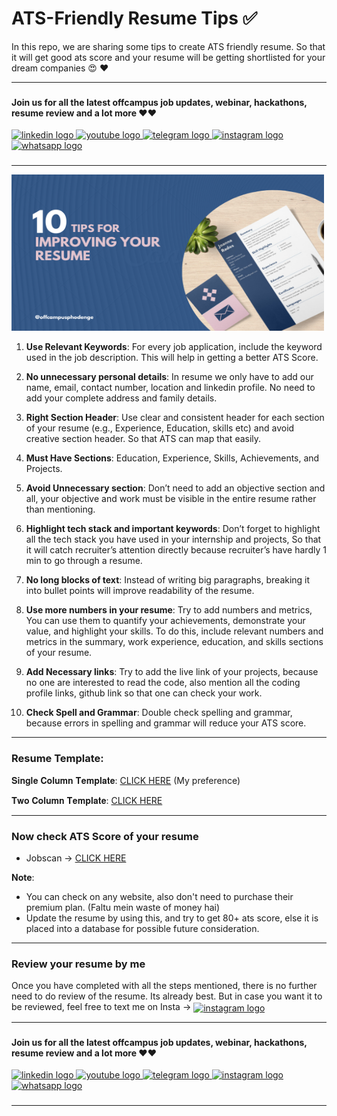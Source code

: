 # ATS-Friendly Resume Tips :white_check_mark: 

In this repo, we are sharing some tips to create ATS friendly resume. So that it will get good ats score and your resume will be getting shortlisted for your dream companies :heart_eyes: :heart: 

---

###

#### Join us for all the latest offcampus job updates, webinar, hackathons, resume review and a lot more :heart::heart:

<div align="left">
  <a href="https://www.linkedin.com/in/amanchowdhury046/" target="_blank">
    <img src="https://img.shields.io/static/v1?message=LinkedIn&logo=linkedin&label=&color=0077B5&logoColor=white&labelColor=&style=for-the-badge" height="25" alt="linkedin logo"  />
  </a>
  <a href="https://www.youtube.com/@amanchowdhury046" target="_blank">
    <img src="https://img.shields.io/static/v1?message=Youtube&logo=youtube&label=&color=FF0000&logoColor=white&labelColor=&style=for-the-badge" height="25" alt="youtube logo"  />
  </a>
  <a href="https://telegram.me/offcampus_phodenge" target="_blank">
    <img src="https://img.shields.io/static/v1?message=Telegram&logo=telegram&label=&color=2CA5E0&logoColor=white&labelColor=&style=for-the-badge" height="25" alt="telegram logo"  />
  </a>
  <a href="https://www.instagram.com/aman_chowdhury_046/" target="_blank">
    <img src="https://img.shields.io/static/v1?message=Instagram&logo=instagram&label=&color=E4405F&logoColor=white&labelColor=&style=for-the-badge" height="25" alt="instagram logo"  />
  </a>
  <a href="https://whatsapp.com/channel/0029Va9Q0lkDZ4LYNx6ukw2u" target="_blank">
    <img src="https://img.shields.io/static/v1?message=Whatsapp&logo=Whatsapp&label=&color=25D366&logoColor=white&labelColor=&style=for-the-badge" height="25" alt="whatsapp logo"  />
  </a>
</div>

###

---

<img src="/assets/images/ats-tips.png" width="500" height="250">

1) **Use Relevant Keywords**: For every job application, include the keyword used in the job description. This will help in getting a better ATS Score.
  
3) **No unnecessary personal details**: In resume we only have to add our name, email, contact number, location and linkedin profile. No need to add your complete address and family details.
4) **Right Section Header**: Use clear and consistent header for each section of your resume (e.g., Experience, Education, skills etc) and avoid creative section header. So that ATS can map that easily.
5) **Must Have Sections**: Education, Experience, Skills, Achievements, and Projects.
6) **Avoid Unnecessary section**: Don’t need to add an objective section and all, your objective and work must be visible in the entire resume rather than mentioning.
7) **Highlight tech stack and important keywords**: Don’t forget to highlight all the tech stack you have used in your internship and projects, So that it will catch recruiter’s attention directly  because recruiter’s have hardly 1 min to go through a resume.
8) **No long blocks of text**: Instead of writing big paragraphs, breaking it into bullet points will improve readability of the resume.
9) **Use more numbers in your resume**: Try to add numbers and metrics, You can use them to quantify your achievements, demonstrate your value, and highlight your skills. To do this, include relevant numbers and metrics in the summary, work experience, education, and skills sections of your resume.
10) **Add Necessary links**: Try to add the live link of your projects, because no one are interested to read the code, also mention all the coding profile links, github link so that one can check your work.
11) **Check Spell and Grammar**: Double check spelling and grammar, because errors in spelling and grammar will reduce your ATS score.

---

### Resume Template:

𝐒𝐢𝐧𝐠𝐥𝐞 𝐂𝐨𝐥𝐮𝐦𝐧 𝐓𝐞𝐦𝐩𝐥𝐚𝐭𝐞: [CLICK HERE](https://www.overleaf.com/latex/templates/jakes-resume/syzfjbzwjncs) (My preference)

𝐓𝐰𝐨 𝐂𝐨𝐥𝐮𝐦𝐧 𝐓𝐞𝐦𝐩𝐥𝐚𝐭𝐞: [CLICK HERE](https://www.overleaf.com/latex/templates/deedy-cv/bjryvfsjdyxz)

---

### Now check ATS Score of your resume

- Jobscan -> [CLICK HERE](https://www.jobscan.co?ref=1514409&utm_source=referral-program&utm_medium=referral&utm_campaign=10-scan-referral-program)

**Note**: 
- You can check on any website, also don't need to purchase their premium plan. (Faltu mein waste of money hai)
- Update the resume by using this, and try to get 80+ ats score, else it is placed into a database for possible future consideration.

---

### Review your resume by me

Once you have completed with all the steps mentioned, there is no further need to do review of the resume. Its already best.
But in case you want it to be reviewed, feel free to text me on Insta -> <a href="https://www.instagram.com/aman_chowdhury_046/" target="_blank">
    <img src="https://img.shields.io/static/v1?message=Instagram&logo=instagram&label=&color=E4405F&logoColor=white&labelColor=&style=for-the-badge" align="center" height="25" alt="instagram logo"  />
  </a>


---

###

#### Join us for all the latest offcampus job updates, webinar, hackathons, resume review and a lot more :heart::heart:

<div align="left">
  <a href="https://www.linkedin.com/in/amanchowdhury046/" target="_blank">
    <img src="https://img.shields.io/static/v1?message=LinkedIn&logo=linkedin&label=&color=0077B5&logoColor=white&labelColor=&style=for-the-badge" height="25" alt="linkedin logo"  />
  </a>
  <a href="https://www.youtube.com/@amanchowdhury046" target="_blank">
    <img src="https://img.shields.io/static/v1?message=Youtube&logo=youtube&label=&color=FF0000&logoColor=white&labelColor=&style=for-the-badge" height="25" alt="youtube logo"  />
  </a>
  <a href="https://telegram.me/offcampus_phodenge" target="_blank">
    <img src="https://img.shields.io/static/v1?message=Telegram&logo=telegram&label=&color=2CA5E0&logoColor=white&labelColor=&style=for-the-badge" height="25" alt="telegram logo"  />
  </a>
  <a href="https://www.instagram.com/aman_chowdhury_046/" target="_blank">
    <img src="https://img.shields.io/static/v1?message=Instagram&logo=instagram&label=&color=E4405F&logoColor=white&labelColor=&style=for-the-badge" height="25" alt="instagram logo"  />
  </a>
  <a href="https://whatsapp.com/channel/0029Va9Q0lkDZ4LYNx6ukw2u" target="_blank">
    <img src="https://img.shields.io/static/v1?message=Whatsapp&logo=Whatsapp&label=&color=25D366&logoColor=white&labelColor=&style=for-the-badge" height="25" alt="whatsapp logo"  />
  </a>
</div>

###

---





